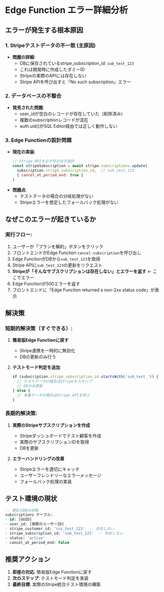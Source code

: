 # Edge Function エラー詳細分析

## エラーが発生する根本原因

### 1. **Stripeテストデータの不一致** (主原因)
- **問題の詳細**:
  - DBに保存されているstripe_subscription_id: `sub_test_123`
  - これは開発時に作成したダミーID
  - Stripeの実際のAPIには存在しない
  - Stripe APIを呼び出すと「No such subscription」エラー

### 2. **データベースの不整合**
- **発見された問題**:
  - user_idが空白のレコードが存在していた（削除済み）
  - 複数のsubscriptionレコードが混在
  - auth.uid()がSQL Editor経由では正しく動作しない

### 3. **Edge Functionの設計問題**
- **現在の実装**:
  ```javascript
  // Stripe APIを必ず呼び出す設計
  const stripeSubscription = await stripe.subscriptions.update(
    subscription.stripe_subscription_id,  // sub_test_123
    { cancel_at_period_end: true }
  )
  ```
- **問題点**:
  - テストデータの場合の分岐処理がない
  - Stripeエラーを想定したフォールバック処理がない

## なぜこのエラーが起きているか

### 実行フロー:
1. ユーザーが「プランを解約」ボタンをクリック
2. フロントエンドがEdge Function `cancel-subscription`を呼び出し
3. Edge FunctionがDBから`sub_test_123`を取得
4. Stripe APIに`sub_test_123`の更新をリクエスト
5. **Stripeが「そんなサブスクリプションは存在しない」とエラーを返す** ← ここでエラー
6. Edge Functionが500エラーを返す
7. フロントエンドに「Edge Function returned a non-2xx status code」が表示

## 解決策

### 短期的解決策（すぐできる）:
1. **簡易版Edge Functionに戻す**
   - Stripe連携を一時的に無効化
   - DBの更新のみ行う

2. **テストモード判定を追加**
   ```javascript
   if (subscription.stripe_subscription_id.startsWith('sub_test_')) {
     // テストデータの場合はStripeをスキップ
     // DBのみ更新
   } else {
     // 本番データの場合はStripe APIを呼ぶ
   }
   ```

### 長期的解決策:
1. **実際のStripeサブスクリプションを作成**
   - Stripeダッシュボードでテスト顧客を作成
   - 実際のサブスクリプションIDを取得
   - DBを更新

2. **エラーハンドリングの改善**
   - Stripeエラーを適切にキャッチ
   - ユーザーフレンドリーなエラーメッセージ
   - フォールバック処理の実装

## テスト環境の現状

```sql
-- 現在のDBの状態
subscriptions テーブル:
- id: [UUID]
- user_id: [実際のユーザーID]
- stripe_customer_id: 'cus_test_123'  -- 存在しない
- stripe_subscription_id: 'sub_test_123'  -- 存在しない
- status: 'active'
- cancel_at_period_end: false
```

## 推奨アクション

1. **即座の対応**: 簡易版Edge Functionに戻す
2. **次のステップ**: テストモード判定を実装
3. **最終目標**: 実際のStripe統合テスト環境の構築